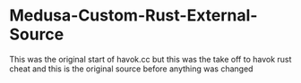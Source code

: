 # Medusa-Custom-Rust-External-Source
This was the original start of havok.cc but this was the take off to havok rust cheat and this is the original source before anything was changed
